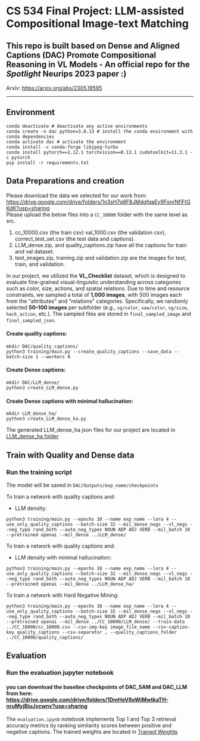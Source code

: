 # CS 534 Final Project: LLM-assisted Compositional Image-text Matching

## This repo is built based on Dense and Aligned Captions (DAC) Promote Compositional Reasoning in VL Models - An official repo for the *Spotlight* Neurips 2023 paper :) 

Arxiv: https://arxiv.org/abs/2305.19595

_______________________________

## Environment
```shell script
conda deactivate # deactivate any active environments
conda create -n dac python=3.8.13 # install the conda environment with conda dependencies
conda activate dac # activate the environment
conda install -c conda-forge libjpeg-turbo
conda install pytorch==1.12.1 torchvision==0.13.1 cudatoolkit=11.3.1 -c pytorch
pip install -r requirements.txt
```

## Data Preparations and creation 
Please download the data we selected for our work from: <br>
https://drive.google.com/drive/folders/1n3sH7q8F8JMdgfqaEy9FonrNfiFtGKdK?usp=sharing <br>
Please upload the below files into a `CC_10000` folder with the same level as src.
1. cc_10000.csv (the train csv) val_1000.csv (the validation csv), correct_test_set.csv (the test data and captions).
2. LLM_dense.zip, and quality_captions.zip have all the captions for train and val dataset.
3. test_images.zip, training.zip and validation.zip are the images for test, train, and validation.
<!---
### Training Data

#### Download CC3M data
Download Conceptual Captions 3M training and validation splits from https://ai.google.com/research/ConceptualCaptions/download  
Download and place in `DAC/CC3M_data/` train_with_cap.csv and val_with_cap.csv from https://drive.google.com/drive/folders/1WosT_kdam1ymWjVSK2ezyydLoqmm0LdX?usp=sharing

We sampled **10,000** images from the original **CC3M** training dataset, each paired with a single quality caption. Using the DAC **framework(Dense Caption)**, we generated **10 dense captions per image** to enrich the training dataset. This structured approach ensures diverse and detailed captions for robust model training.

### Evaluation data
<!---
Prepare vl checklist dataset as described in https://github.com/om-ai-lab/VL-CheckList/blob/main/DATASETS.md  
Then move the vl dataset to `DAC/vl_datasets/`  
If you followed the instructions correctly, you should have the following folders inside vl_datasets: **'hake', 'swig', 'vg'**. 

First, navigate to the src directory:
```shell script
cd src
```
--->

In our project, we utilized the **VL\_Checklist** dataset, which is designed to evaluate fine-grained visual-linguistic understanding across categories such as color, size, actions, and spatial relations. Due to time and resource constraints, we sampled a total of **1,000 images**, with 500 images each from the "attributes" and "relations" categories. Specifically, we randomly selected **50–100 images** per subfolder (e.g., `vg/color`, `vaw/color`, `vg/size`, `hack_action`, etc.). The sampled files are stored in `final_sampled_image` and `final_sampled_json`.


#### Create quality captions:

```shell script
mkdir DAC/quality_captions/
python3 training/main.py --create_quality_captions --save_data --batch-size 1 --workers 0
```


#### Create Dense captions:
<!---
```shell script
mkdir DAC/SAM_dense/
python3 training/main.py --create_SAM --save_data --batch-size 1 --workers 0 --model_SAM /path/to/sam_vit_h_4b8939.pth
```
--->
```shell script
mkdir DAC/LLM_dense/
python3 create_LLM_dense.py
```

#### Create Dense captions with minimal hallucination:

```shell script
mkdir LLM_dense_ha/
python3 create_LLM_dense_ha.py
```
The generated LLM_dense_ha json files for our project are located in [LLM_dense_ha folder](https://drive.google.com/file/d/1O80f3ZuFUd3jjmpJZmBAEBbLmInAfi_y/view?usp=share_link)
<!---
### Evaluation data
Prepare vl checklist dataset as described in https://github.com/om-ai-lab/VL-CheckList/blob/main/DATASETS.md  
Then move the vl dataset to `DAC/vl_checklist_images_root_folder/`  
If you followed the instructions correctly, you should have the following folders inside vl_datasets: **'hake', 'swig', 'vg'**. 

prepare aro dataset as described in https://github.com/mertyg/vision-language-models-are-bows
Then move the aro dataset to `DAC/aro/` 
--->

## Train with Quality and Dense data

### Run the training script

The model will be saved in `DAC/Outputs/exp_name/checkpoints`

To train a network with quality captions and:
<!---
* SAM density:
```shell script
python3 training/main.py --epochs 5 --name exp_name --lora 4 --use_only_quality_captions --batch-size 32 --mil_dense_negs --vl_negs --neg_type rand_both --auto_neg_types NOUN ADP ADJ VERB --mil_batch 10 --pretrained openai --mil_dense ../SAM_dense/
```
---> 

* LLM density:
```shell script
python3 training/main.py --epochs 10 --name exp_name --lora 4 --use_only_quality_captions --batch-size 32 --mil_dense_negs --vl_negs --neg_type rand_both --auto_neg_types NOUN ADP ADJ VERB --mil_batch 10 --pretrained openai --mil_dense ../LLM_dense/
```

To train a network with quality captions and:
* LLM density with minimal hallucination:
```shell script
python3 training/main.py --epochs 10 --name exp_name --lora 4 --use_only_quality_captions --batch-size 32 --mil_dense_negs --vl_negs --neg_type rand_both --auto_neg_types NOUN ADP ADJ VERB --mil_batch 10 --pretrained openai --mil_dense ../LLM_dense_ha/
```
To train a network with Hard Negative Mining:
```shell script
python3 training/main.py --epochs 10 --name exp_name --lora 4 --use_only_quality_captions --batch-size 32 --mil_dense_negs --vl_negs --neg_type rand_both --auto_neg_types NOUN ADP ADJ VERB --mil_batch 10 --pretrained openai --mil_dense ../CC_10000/LLM_dense/ --train-data ../CC_10000/cc_10000.csv --csv-img-key image_file_name --csv-caption-key quality_captions --csv-separator , --quality_captions_folder ../CC_10000/quality_captions/
```

## Evaluation
### Run the evaluation jupyter notebook 
#### you can download the baseline checkpoints of DAC_SAM and DAC_LLM from here: https://drive.google.com/drive/folders/1DmHeV8oWiMwtkaTH-nruMyjBiuJvcwnv?usp=sharing
<!---
All vl_checklist jsons will be saved in `DAC/eval_jsons/clip/exp_name/` and the result will be printed. 
To prepare the vl checklist evaluate results for the experiment **exp_name** run the following command:
```shell script
mkdir vl_checklist_accuracy_jsons_folder
python3 training/main.py  --lora 4 --pretrained openai --eval_vl_cklist --eval_only --resume /path/to/checkpoint --vl_checklist_images_root_folder DAC/vl_checklist_images_root_folder/
```

To print the aro evaluated results for the experiment **exp_name** run the following command:
```shell script
python3 aro_clip_lora_eval.py  --lora 4 --resume /path/to/checkpoint
```
---> 
The `evaluation.ipynb` notebook implements Top 1 and Top 3 retrieval accuracy metrics by ranking similarity scores between positive and negative captions.
The trained weights are located in [Trained Weights](https://drive.google.com/drive/folders/1-10loXR5YDYTMs_LVRhOu9s7KTc4PBK_)
